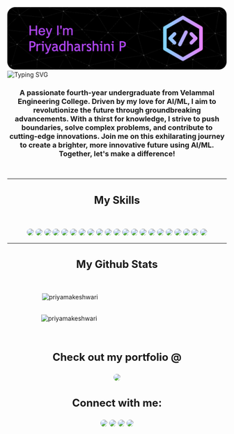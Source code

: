 <img style="height:fit-content; width:fit-content" src="github-header-image.png" alt="My Github Intro Card">
<br/>
<img style="width:100%;height:64px" src="https://readme-typing-svg.demolab.com?font=Fira+Code&weight=500&size=24&pause=1000&color=F7F7F7&center=true&vCenter=true&width=437&lines=Student+%F0%9F%91%A9%F0%9F%8F%BB%E2%80%8D%F0%9F%8E%93;Learner+%F0%9F%91%A9%F0%9F%8F%BB%E2%80%8D%F0%9F%8F%AB;AI%2FML+%F0%9F%A4%96;Developer+%F0%9F%91%A9%E2%80%8D%F0%9F%92%BB;Engineer+%F0%9F%91%B7%F0%9F%8F%BB%E2%80%8D%E2%99%80%EF%B8%8F" alt="Typing SVG" />
<br/>
<h3 align="center">A passionate fourth-year undergraduate from Velammal Engineering College. Driven by my love for AI/ML, I aim to revolutionize the future through groundbreaking advancements. With a thirst for knowledge, I strive to push boundaries, solve complex problems, and contribute to cutting-edge innovations. Join me on this exhilarating journey to create a brighter, more innovative future using AI/ML. Together, let's make a difference!</h3>
<br/>
<hr/>
<h2 align="center" style="font-weight: bold; font-size:24px">My Skills</h2>
<br/>
<p align="center">
<img style="border-radius:12px;" src="https://img.shields.io/badge/c-%2300599C.svg?style=for-the-badge&logo=c&logoColor=white">
<img style="border-radius:12px;" src="https://img.shields.io/badge/c++-%2300599C.svg?style=for-the-badge&logo=c%2B%2B&logoColor=white">
<img style="border-radius:12px;" style="border-radius:24px;" src="https://img.shields.io/badge/html5-%23E34F26.svg?style=for-the-badge&logo=html5&logoColor=white">
<img style="border-radius:12px;" src="https://img.shields.io/badge/javascript-%23323330.svg?style=for-the-badge&logo=javascript&logoColor=%23F7DF1E">
<img style="border-radius:12px;" src="https://img.shields.io/badge/python-3670A0?style=for-the-badge&logo=python&logoColor=ffdd54">
<img style="border-radius:12px;" src="https://img.shields.io/badge/PyTorch-%23EE4C2C.svg?style=for-the-badge&logo=PyTorch&logoColor=white">
<img style="border-radius:12px;" style="border-radius:12px;" src="https://img.shields.io/badge/pandas-%23150458.svg?style=for-the-badge&logo=pandas&logoColor=white">
<img style="border-radius:12px;" src="https://img.shields.io/badge/numpy-%23013243.svg?style=for-the-badge&logo=numpy&logoColor=white">
<img style="border-radius:12px;" src="https://img.shields.io/badge/Linux-FCC624?style=for-the-badge&logo=linux&logoColor=black">
<img style="border-radius:12px;" src="https://img.shields.io/badge/flask-%23000.svg?style=for-the-badge&logo=flask&logoColor=white"/>
<img style="border-radius:12px;" src="https://img.shields.io/badge/node.js-6DA55F?style=for-the-badge&logo=node.js&logoColor=white">
<img  style="border-radius:12px;"src="https://img.shields.io/badge/react-%2320232a.svg?style=for-the-badge&logo=react&logoColor=%2361DAFB">
<img  style="border-radius:12px;"src="https://img.shields.io/badge/tailwindcss-%2338B2AC.svg?style=for-the-badge&logo=tailwind-css&logoColor=white">
<img  style="border-radius:12px;"src="https://img.shields.io/badge/bootstrap-%238511FA.svg?style=for-the-badge&logo=bootstrap&logoColor=white"/>
<img style="border-radius:12px;" src="https://img.shields.io/badge/daisyui-5A0EF8?style=for-the-badge&logo=daisyui&logoColor=white"/>
<img style="border-radius:12px;" src="https://img.shields.io/badge/Canva-%2300C4CC.svg?style=for-the-badge&logo=Canva&logoColor=white"/>
<img style="border-radius:12px;" src="https://img.shields.io/badge/bulma-00D0B1?style=for-the-badge&logo=bulma&logoColor=white">
<img style="border-radius:12px;" src="https://img.shields.io/badge/mysql-%2300f.svg?style=for-the-badge&logo=mysql&logoColor=white"/>
<img  style="border-radius:12px;"src="https://img.shields.io/badge/MongoDB-%234ea94b.svg?style=for-the-badge&logo=mongodb&logoColor=white"/>
<img style="border-radius:12px;" src="https://img.shields.io/badge/github-%23121011.svg?style=for-the-badge&logo=github&logoColor=white">
<img style="border-radius:12px;" src="https://img.shields.io/badge/git-%23F05033.svg?style=for-the-badge&logo=git&logoColor=white">
</p>
<hr/>
<h2 align="center" style="font-weight: bold; font-size:24px">My Github Stats</h2>
<p align="center" style="width:50%; padding:16px;">&nbsp;<img style="margin:16px" align="center" src="https://github-readme-stats.vercel.app/api?username=priyamakeshwari&show_icons=true&theme=tokyonight&locale=en" alt="priyamakeshwari" /><img style="margin:16px" align="center" src="https://github-readme-streak-stats.herokuapp.com/?user=priyamakeshwari&theme=tokyonight" alt="priyamakeshwari" /></p>

<h3 align="center" style="font-weight: bold; font-size:24px">Check out my portfolio @</h3>
<p align="center">
 <a href="https://priyamakeshwari.github.io/"><img style="border-radius:24px;" src="https://img.shields.io/badge/github%20pages-121013?style=for-the-badge&logo=github&logoColor=white"></a>
 </p>

<h3 align="center" style="font-weight: bold; font-size:24px">Connect with me:</h3>
<p align="center">
<a href="https://www.linkedin.com/in/priyadharshini-p-596293213/">
<img style="border-radius:24px;" src="https://img.shields.io/badge/linkedin-%230077B5.svg?style=for-the-badge&logo=linkedin&logoColor=white"></a>
<a href="mailto:p.priyadharshinicse2020@gmail.com">
<img style="border-radius:24px;" src="https://img.shields.io/badge/Gmail-D14836?style=for-the-badge&logo=gmail&logoColor=white"></a>
<a href="https://twitter.com/Priya_dharshu24"><img style="border-radius:24px;" src="https://img.shields.io/badge/Twitter-%231DA1F2.svg?style=for-the-badge&logo=Twitter&logoColor=white"></a>
<a href="https://github.com/Priyamakeshwari">
<img style="border-radius:24px;"  src="https://img.shields.io/badge/github-%23121011.svg?style=for-the-badge&logo=github&logoColor=white"></a>
</p>
